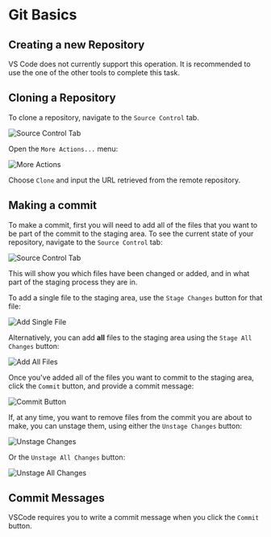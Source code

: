 # Git Basics

## Creating a new Repository

VS Code does not currently support this operation. It is recommended to use the
one of the other tools to complete this task.

## Cloning a Repository

To clone a repository, navigate to the `Source Control` tab.

![Source Control Tab](../resources/VSCode/git_tab.png)

Open the `More Actions...` menu:

![More Actions](../resources/VSCode/action_menu.png)

Choose `Clone` and input the URL retrieved from the remote repository.

## Making a commit

To make a commit, first you will need to add all of the files that you want to
be part of the commit to the staging area. To see the current state of your
repository, navigate to the `Source Control` tab:

![Source Control Tab](../resources/VSCode/git_tab.png)

This will show you which files have been changed or added, and in what part of the
staging process they are in.

To add a single file to the staging area, use the `Stage Changes` button for that
file:

![Add Single File](../resources/VSCode/stage_file_button.png)

Alternatively, you can add **all** files to the staging area using the
`Stage All Changes` button:

![Add All Files](../resources/VSCode/stage_all_button.png)

Once you've added all of the files you want to commit to the staging area,
click the `Commit` button, and provide a commit message:

![Commit Button](../resources/VSCode/commit_button.png)

If, at any time, you want to remove files from the commit you are about to make,
you can unstage them, using either the `Unstage Changes` button:

![Unstage Changes](../resources/VSCode/unstage_file_button.png)

Or the `Unstage All Changes` button:

![Unstage All Changes](../resources/VSCode/unstage_all_button.png)

## Commit Messages

VSCode requires you to write a commit message when you click the `Commit` button.
